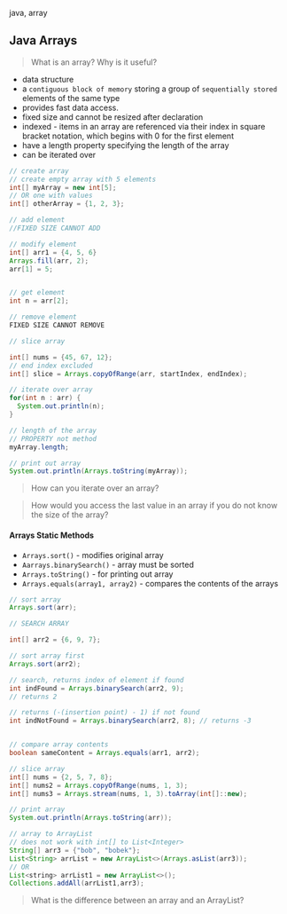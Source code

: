 java, array

## Java Arrays

> What is an array? Why is it useful?
- data structure
- a `contiguous block of memory` storing a group of `sequentially stored` elements of the same type
- provides fast data access.
- fixed size and cannot be resized after declaration
- indexed - items in an array are referenced via their index in square bracket notation, which begins with 0 for the first element
- have a length property specifying the length of the array
- can be iterated over

```java
// create array
// create empty array with 5 elements
int[] myArray = new int[5];
// OR one with values
int[] otherArray = {1, 2, 3};

// add element 
//FIXED SIZE CANNOT ADD

// modify element
int[] arr1 = {4, 5, 6}
Arrays.fill(arr, 2);
arr[1] = 5;


// get element
int n = arr[2];

// remove element
FIXED SIZE CANNOT REMOVE

// slice array

int[] nums = {45, 67, 12};
// end index excluded
int[] slice = Arrays.copyOfRange(arr, startIndex, endIndex);

// iterate over array
for(int n : arr) {
  System.out.println(n);
}

// length of the array
// PROPERTY not method
myArray.length;

// print out array
System.out.println(Arrays.toString(myArray));

```

> How can you iterate over an array?

> How would you access the last value in an array if you do not know the size of the array?

#### Arrays Static Methods

- `Arrays.sort()` - modifies original array
- `Aarrays.binarySearch()` - array must be sorted
- `Arrays.toString()` - for printing out array
- `Arrays.equals(array1, array2)` - compares the contents of the arrays


```java
// sort array
Arrays.sort(arr);

// SEARCH ARRAY

int[] arr2 = {6, 9, 7};

// sort array first
Arrays.sort(arr2);

// search, returns index of element if found
int indFound = Arrays.binarySearch(arr2, 9); 
// returns 2

// returns (-(insertion point) - 1) if not found
int indNotFound = Arrays.binarySearch(arr2, 8); // returns -3


// compare array contents
boolean sameContent = Arrays.equals(arr1, arr2);

// slice array
int[] nums = {2, 5, 7, 8};
int[] nums2 = Arrays.copyOfRange(nums, 1, 3);
int[] nums3 = Arrays.stream(nums, 1, 3).toArray(int[]::new);

// print array
System.out.println(Arrays.toString(arr));

// array to ArrayList
// does not work with int[] to List<Integer>
String[] arr3 = {"bob", "bobek"};
List<String> arrList = new ArrayList<>(Arrays.asList(arr3));
// OR
List<string> arrList1 = new ArrayList<>();
Collections.addAll(arrList1,arr3);
```


> What is the difference between an array and an ArrayList?
